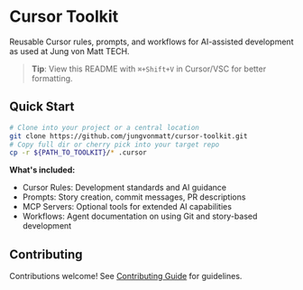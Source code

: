 # Cursor Toolkit

Reusable Cursor rules, prompts, and workflows for AI-assisted development as used at Jung von Matt TECH.

> **Tip**: View this README with `⌘+Shift+V` in Cursor/VSC for better formatting.


## Quick Start

```bash
# Clone into your project or a central location
git clone https://github.com/jungvonmatt/cursor-toolkit.git
# Copy full dir or cherry pick into your target repo
cp -r ${PATH_TO_TOOLKIT}/* .cursor
```

**What's included:**
- Cursor Rules: Development standards and AI guidance 
- Prompts: Story creation, commit messages, PR descriptions
- MCP Servers: Optional tools for extended AI capabilities
- Workflows: Agent documentation on using Git and story-based development

## Contributing

Contributions welcome! See [Contributing Guide](docs/CONTRIBUTING.md) for guidelines.
